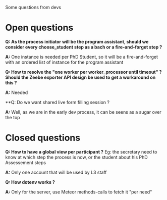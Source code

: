 Some questions from devs

# Open questions

**Q: As the process initiator will be the program assistant,
should we consider every choose_student step as a bach or a fire-and-forget step ?**

**A:** One instance is needed per PhD Student, so it will be a fire-and-forget with an ordered list of instance for the program assistant

**Q: How to resolve the "one worker per worker_processor until timeout" ? Should the Zeebe exporter API design be used to get a workaround on this ?**

**A:** Needed

**Q: Do we want shared live form filling session ?

**A:** Well, as we are in the early dev process, it can be seens as a sugar over the top

# Closed questions

**Q: How to have a global view per participant ?**
  Eg: the secretary need to know at which step the process is now, or the student about his PhD Assessement steps

**A:** Only one account that will be used by L3 staff

**Q: How dotenv works ?**

**A:** Only for the server, use Meteor methods-calls to fetch it "per need"
